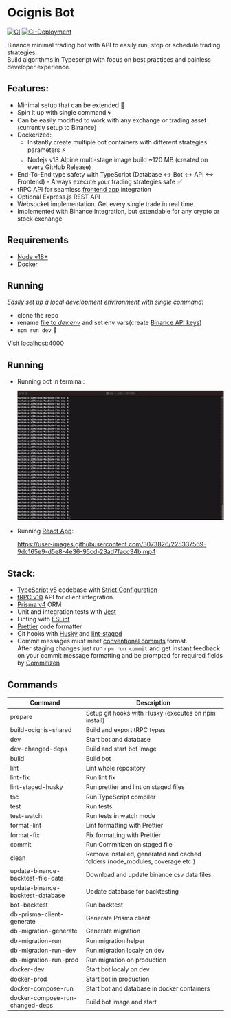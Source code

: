 # Ocignis Bot

[![CI][ci-badge]][ci-url]
[![CI-Deployment][ci-deployment-badge]][ci-deployment-url]

Binance minimal trading bot with API to easily run, stop or schedule trading strategies.  
Build algorithms in Typescript with focus on best practices and painless developer experience.

## Features:

- Minimal setup that can be extended 🔧
- Spin it up with single command 🌀
- Can be easily modified to work with any exchange or trading asset (currently setup to Binance)
- Dockerized:
  - Instantly create multiple bot containers with different strategies parameters ⚡
  - Nodejs v18 Alpine multi-stage image build ~120 MB (created on every GitHub Release)
- End-To-End type safety with TypeScript (Database <-> Bot <-> API <-> Frontend) - Always execute your trading strategies safe ✅
- tRPC API for seamless [frontend app](https://github.com/ocignis/ocignis-fe) integration
- Optional Express.js REST API
- Websocket implementation. Get every single trade in real time.
- Implemented with Binance integration, but extendable for any crypto or stock exchange

## Requirements

- [Node v18+](https://nodejs.org/)
- [Docker](https://www.docker.com/)

## Running

_Easily set up a local development environment with single command!_

- clone the repo
- rename [file to _dev.env_](https://github.com/ocignis/ocignis-bot/blob/main/envs/dev.example.env) and set env vars(create [Binance API keys](https://www.binance.com/en/support/faq/how-to-create-api-keys-on-binance-360002502072))
- `npm run dev` 🚀

Visit [localhost:4000](http://localhost:4000/)

## Running

- Running bot in terminal:

  [![](misc/demo.gif)](https://mkosir.github.io/react-parallax-tilt/?path=/story/react-parallax-tilt--glare-effect)

- Running [React App](https://github.com/ocignis/ocignis-fe):

  https://user-images.githubusercontent.com/3073826/225337569-9dc165e9-d5e8-4e36-95cd-23ad7facc34b.mp4

## Stack:

- [TypeScript v5](https://github.com/microsoft/TypeScript) codebase with [Strict Configuration](https://typescript-eslint.io/docs/linting/configs#strict)
- [tRPC v10](https://trpc.io/) API for client integration.
- [Prisma v4](https://www.prisma.io/) ORM
- Unit and integration tests with [Jest](https://github.com/facebook/jest)
- Linting with [ESLint](https://eslint.org/)
- [Prettier](https://prettier.io/) code formatter
- Git hooks with [Husky](https://github.com/typicode/husky) and [lint-staged](https://github.com/okonet/lint-staged)
- Commit messages must meet [conventional commits](https://www.conventionalcommits.org/en/v1.0.0/) format.  
  After staging changes just run `npm run commit` and get instant feedback on your commit message formatting and be prompted for required fields by [Commitizen](https://github.com/commitizen/cz-cli)

## Commands

| Command                           | Description                                                                  |
| --------------------------------- | ---------------------------------------------------------------------------- |
| prepare                           | Setup git hooks with Husky (executes on npm install)                         |
| build-ocignis-shared              | Build and export tRPC types                                                  |
| dev                               | Start bot and database                                                       |
| dev-changed-deps                  | Build and start bot image                                                    |
| build                             | Build bot                                                                    |
| lint                              | Lint whole repository                                                        |
| lint-fix                          | Run lint fix                                                                 |
| lint-staged-husky                 | Run prettier and lint on staged files                                        |
| tsc                               | Run TypeScript compiler                                                      |
| test                              | Run tests                                                                    |
| test-watch                        | Run tests in watch mode                                                      |
| format-lint                       | Lint formatting with Prettier                                                |
| format-fix                        | Fix formatting with Prettier                                                 |
| commit                            | Run Commitizen on staged file                                                |
| clean                             | Remove installed, generated and cached folders (node_modules, coverage etc.) |
| update-binance-backtest-file-data | Download and update binance csv data files                                   |
| update-binance-backtest-database  | Update database for backtesting                                              |
| bot-backtest                      | Run backtest                                                                 |
| db-prisma-client-generate         | Generate Prisma client                                                       |
| db-migration-generate             | Generate migration                                                           |
| db-migration-run                  | Run migration helper                                                         |
| db-migration-run-dev              | Run migration localy on dev                                                  |
| db-migration-run-prod             | Run migration on production                                                  |
| docker-dev                        | Start bot localy on dev                                                      |
| docker-prod                       | Start bot in production                                                      |
| docker-compose-run                | Start bot and database in docker containers                                  |
| docker-compose-run-changed-deps   | Build bot image and start                                                    |

<!-- Badges -->

[ci-badge]: https://github.com/ocignis/ocignis-bot/actions/workflows/CI.yml/badge.svg
[ci-url]: https://github.com/ocignis/ocignis-bot/actions/workflows/CI.yml
[ci-deployment-badge]: https://github.com/ocignis/ocignis-bot/actions/workflows/CI-Deployment.yml/badge.svg
[ci-deployment-url]: https://github.com/ocignis/ocignis-bot/actions/workflows/CI-Deployment.yml
